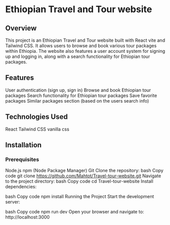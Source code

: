 # Ethiopian Travel and Tour website

## Overview
This project is an Ethiopian Travel and Tour website built with React vite and Tailwind CSS. It allows users to browse and book various tour packages within Ethiopia. The website also features a user account system for signing up and logging in, along with a search functionality for Ethiopian tour packages.

## Features
User authentication (sign up, sign in)
Browse and book Ethiopian tour packages
Search functionality for Ethiopian tour packages
Save favorite packages
Similar packages section (based on the users search info)

## Technologies Used
React
Tailwind CSS
vanilla css

## Installation
### Prerequisites
Node.js
npm (Node Package Manager)
Git
Clone the repository:
bash
Copy code
git clone https://github.com/Mahtot/Travel-tour-website.git
Navigate to the project directory:
bash
Copy code
cd Travel-tour-website
Install dependencies:

bash
Copy code
npm install
Running the Project
Start the development server:

bash
Copy code
npm run dev
Open your browser and navigate to:
http://localhost:3000










